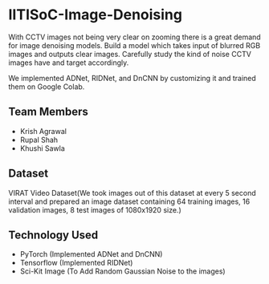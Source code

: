 # IITISoC-Image-Denoising
With CCTV images not being very clear on zooming there is a great demand for image denoising models. Build a model which takes input of blurred RGB images and outputs clear images. Carefully study the kind of noise CCTV images have and target accordingly.

We implemented ADNet, RIDNet, and DnCNN by customizing it and trained them on Google Colab.

## Team Members
 - Krish Agrawal
 - Rupal Shah
 - Khushi Sawla
## Dataset
VIRAT Video Dataset(We took images out of this dataset at every 5 second interval and prepared an image dataset containing 64 training images, 16 validation images, 8 test images of 1080x1920 size.)
## Technology Used
-   PyTorch (Implemented ADNet and DnCNN)
-   Tensorflow (Implemented RIDNet)
-   Sci-Kit Image (To Add Random Gaussian Noise to the images)
